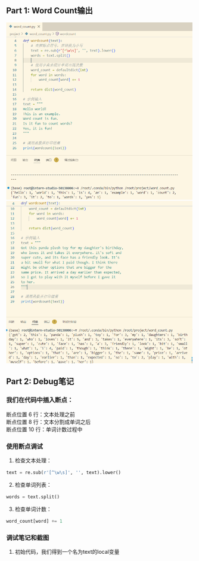 ## Part 1: Word Count输出

<img src="wordcount1.png" alt="Resized Image 1" width="500"/>
<img src="wordcount2.png" alt="Resized Image 2" width="500"/>

## Part 2: Debug笔记

### 我们在代码中插入断点：

断点位置 6 行：文本处理之前<br />
断点位置 8 行：文本分割成单词之后<br />
断点位置 10 行：单词计数过程中<br />

### 使用断点调试

1. 检查文本处理：

```python
text = re.sub(r'[^\w\s]', '', text).lower()
```

2. 检查单词列表：

```python
words = text.split()
```

3. 检查单词计数：

```python
word_count[word] += 1
```

### 调试笔记和截图

1. 初始代码，我们得到一个名为text的local变量



